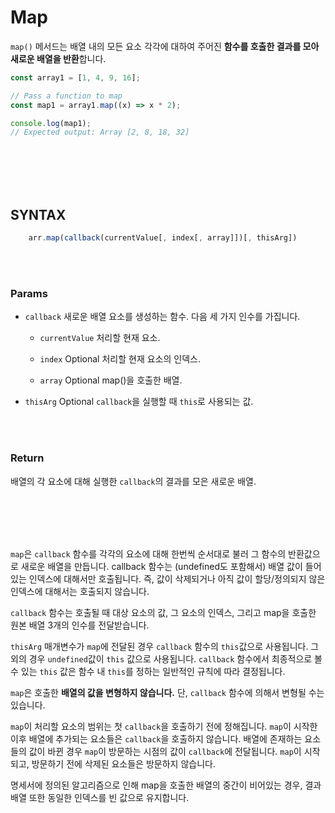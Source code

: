 # Map

`map()` 메서드는 배열 내의 모든 요소 각각에 대하여 주어진 **함수를 호출한 결과를 모아 새로운 배열을 반환**합니다.

```js
const array1 = [1, 4, 9, 16];

// Pass a function to map
const map1 = array1.map((x) => x * 2);

console.log(map1);
// Expected output: Array [2, 8, 18, 32]
```

<br/>
<br/>
<br/>
<br/>

## SYNTAX

```js
    arr.map(callback(currentValue[, index[, array]])[, thisArg])
```

<br/>
<br/>

### Params

-   `callback`
    새로운 배열 요소를 생성하는 함수. 다음 세 가지 인수를 가집니다.

    -   `currentValue`
        처리할 현재 요소.

    -   `index` Optional
        처리할 현재 요소의 인덱스.

    -   `array` Optional
        map()을 호출한 배열.

-   `thisArg` Optional
    `callback`을 실행할 때 `this`로 사용되는 값.

<br/>
<br/>

### Return

배열의 각 요소에 대해 실행한 `callback`의 결과를 모은 새로운 배열.

<br/>
<br/>
<br/>
<br/>

`map`은 `callback` 함수를 각각의 요소에 대해 한번씩 순서대로 불러 그 함수의 반환값으로 새로운 배열을 만듭니다. callback 함수는 (undefined도 포함해서) 배열 값이 들어있는 인덱스에 대해서만 호출됩니다. 즉, 값이 삭제되거나 아직 값이 할당/정의되지 않은 인덱스에 대해서는 호출되지 않습니다.

`callback` 함수는 호출될 때 대상 요소의 값, 그 요소의 인덱스, 그리고 map을 호출한 원본 배열 3개의 인수를 전달받습니다.

`thisArg` 매개변수가 `map`에 전달된 경우 `callback` 함수의 `this`값으로 사용됩니다. 그 외의 경우 `undefined`값이 `this` 값으로 사용됩니다. `callback` 함수에서 최종적으로 볼 수 있는 `this` 값은 함수 내 `this`를 정하는 일반적인 규칙에 따라 결정됩니다.

`map`은 호출한 **배열의 값을 변형하지 않습니다.** 단, `callback` 함수에 의해서 변형될 수는 있습니다.

`map`이 처리할 요소의 범위는 첫 `callback`을 호출하기 전에 정해집니다. `map`이 시작한 이후 배열에 추가되는 요소들은 `callback`을 호출하지 않습니다. 배열에 존재하는 요소들의 값이 바뀐 경우 `map`이 방문하는 시점의 값이 `callback`에 전달됩니다. `map`이 시작되고, 방문하기 전에 삭제된 요소들은 방문하지 않습니다.

명세서에 정의된 알고리즘으로 인해 map을 호출한 배열의 중간이 비어있는 경우, 결과 배열 또한 동일한 인덱스를 빈 값으로 유지합니다.
